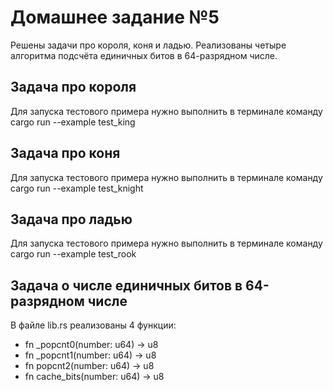 # Домашнее задание №5
Решены задачи про короля, коня и ладью.
Реализованы четыре алгоритма подсчёта единичных битов в 64-разрядном числе.

## Задача про короля
Для запуска тестового примера нужно выполнить в терминале команду cargo run --example test_king

## Задача про коня
Для запуска тестового примера нужно выполнить в терминале команду cargo run --example test_knight

## Задача про ладью
Для запуска тестового примера нужно выполнить в терминале команду cargo run --example test_rook

## Задача о числе единичных битов в 64-разрядном числе
В файле lib.rs реализованы 4 функции:
- fn _popcnt0(number: u64) -> u8
- fn _popcnt1(number: u64) -> u8
- fn popcnt2(number: u64) -> u8
- fn cache_bits(number: u64) -> u8